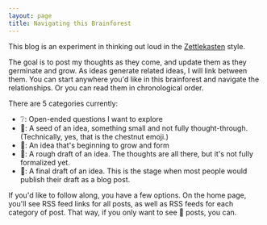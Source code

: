 ```yaml
---
layout: page
title: Navigating this Brainforest
---
```


This blog is an experiment in thinking out loud in the [Zettlekasten](https://en.wikipedia.org/wiki/Zettelkasten) style.

The goal is to post my thoughts as they come, and update them as they germinate and grow. As ideas generate related ideas, I will link between them. You can start anywhere you'd like in this brainforest and navigate the relationships. Or you can read them in chronological order.

There are 5 categories currently:
- ❔: Open-ended questions I want to explore
- 🌰: A seed of an idea, something small and not fully thought-through. (Technically, yes, that is the chestnut emoji.)
- 🌱: An idea that's beginning to grow and form
- 🌳: A rough draft of an idea. The thoughts are all there, but it's not fully formalized yet.
- 🌲: A final draft of an idea. This is the stage when most people would publish their draft as a blog post.

If you'd like to follow along, you have a few options. On the home page, you'll see RSS feed links for all posts, as well as RSS feeds for each category of post. That way, if you only want to see 🌲 posts, you can.
